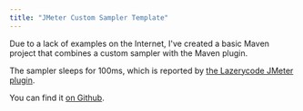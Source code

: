 ```yaml
---
title: "JMeter Custom Sampler Template"
---
```

<p>Due to a lack of examples on the Internet, I've created a basic Maven project that combines a custom sampler with the Maven plugin.</p>

<p>The sampler sleeps for 100ms, which is reported by <a href="http://jmeter.lazerycode.com/">the Lazerycode JMeter plugin</a>.</p>

<p>You can find it <a href="https://github.com/alexec/jmeter-custom-sampler-template">on Github</a>.
